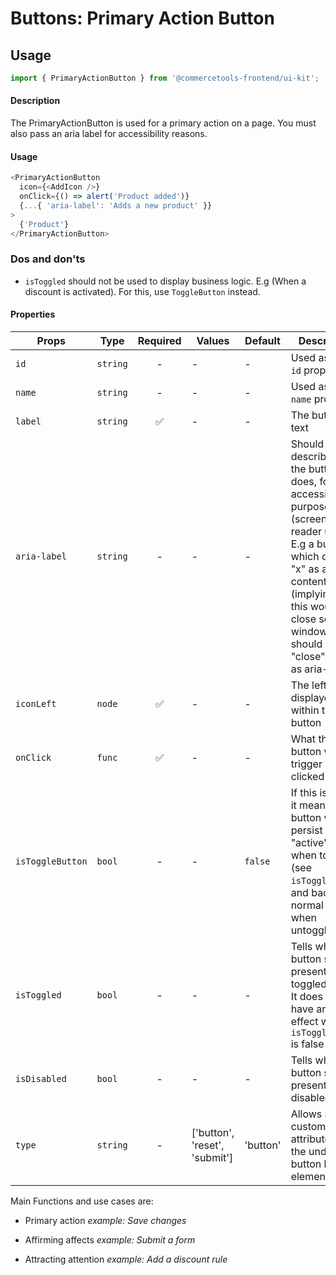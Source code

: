 # Buttons: Primary Action Button

## Usage

```js
import { PrimaryActionButton } from '@commercetools-frontend/ui-kit';
```

#### Description

The PrimaryActionButton is used for a primary action on a page. You must also pass an
aria label for accessibility reasons.

#### Usage

```js
<PrimaryActionButton
  icon={<AddIcon />}
  onClick={() => alert('Product added')}
  {...{ 'aria-label': 'Adds a new product' }}
>
  {'Product'}
</PrimaryActionButton>
```

### Dos and don'ts

- `isToggled` should not be used to display business logic. E.g (When a discount is activated). For this, use `ToggleButton` instead.

#### Properties

| Props            | Type     | Required | Values                        | Default  | Description                                                                                                                                                                                                                   |
| ---------------- | -------- | :------: | ----------------------------- | -------- | ----------------------------------------------------------------------------------------------------------------------------------------------------------------------------------------------------------------------------- |
| `id`             | `string` |    -     | -                             | -        | Used as HTML `id` property                                                                                                                                                                                                    |
| `name`           | `string` |    -     | -                             | -        | Used as HTML `name` property                                                                                                                                                                                                  |
| `label`          | `string` |    ✅    | -                             | -        | The button text                                                                                                                                                                                                               |
| `aria-label`     | `string` |    -     | -                             | -        | Should describe what the button does, for accessibility purposes (screen-reader users). E.g a button which contains "x" as a content (implying that this would close some window), should have a "close" string as aria-label |
| `iconLeft`       | `node`   |    ✅    | -                             | -        | The left icon displayed within the button                                                                                                                                                                                     |
| `onClick`        | `func`   |    ✅    | -                             | -        | What the button will trigger when clicked                                                                                                                                                                                     |
| `isToggleButton` | `bool`   |    -     | -                             | `false`  | If this is active, it means the button will persist in an "active" state when toggled (see `isToggled`), and back to normal state when untoggled                                                                              |
| `isToggled`      | `bool`   |    -     | -                             | -        | Tells when the button should present a toggled state. It does not have any effect when `isToggleButton` is false                                                                                                              |
| `isDisabled`     | `bool`   |    -     | -                             | -        | Tells when the button should present a disabled state                                                                                                                                                                         |
| `type`           | `string` |    -     | ['button', 'reset', 'submit'] | 'button' | Allows setting custom attributes on the underlying button html element                                                                                                                                                        |

Main Functions and use cases are:

- Primary action _example: Save changes_

- Affirming affects _example: Submit a form_

- Attracting attention _example: Add a discount rule_
